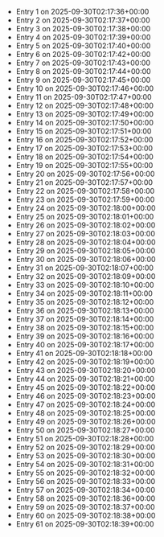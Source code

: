 - Entry 1 on 2025-09-30T02:17:36+00:00
- Entry 2 on 2025-09-30T02:17:37+00:00
- Entry 3 on 2025-09-30T02:17:38+00:00
- Entry 4 on 2025-09-30T02:17:39+00:00
- Entry 5 on 2025-09-30T02:17:40+00:00
- Entry 6 on 2025-09-30T02:17:42+00:00
- Entry 7 on 2025-09-30T02:17:43+00:00
- Entry 8 on 2025-09-30T02:17:44+00:00
- Entry 9 on 2025-09-30T02:17:45+00:00
- Entry 10 on 2025-09-30T02:17:46+00:00
- Entry 11 on 2025-09-30T02:17:47+00:00
- Entry 12 on 2025-09-30T02:17:48+00:00
- Entry 13 on 2025-09-30T02:17:49+00:00
- Entry 14 on 2025-09-30T02:17:50+00:00
- Entry 15 on 2025-09-30T02:17:51+00:00
- Entry 16 on 2025-09-30T02:17:52+00:00
- Entry 17 on 2025-09-30T02:17:53+00:00
- Entry 18 on 2025-09-30T02:17:54+00:00
- Entry 19 on 2025-09-30T02:17:55+00:00
- Entry 20 on 2025-09-30T02:17:56+00:00
- Entry 21 on 2025-09-30T02:17:57+00:00
- Entry 22 on 2025-09-30T02:17:58+00:00
- Entry 23 on 2025-09-30T02:17:59+00:00
- Entry 24 on 2025-09-30T02:18:00+00:00
- Entry 25 on 2025-09-30T02:18:01+00:00
- Entry 26 on 2025-09-30T02:18:02+00:00
- Entry 27 on 2025-09-30T02:18:03+00:00
- Entry 28 on 2025-09-30T02:18:04+00:00
- Entry 29 on 2025-09-30T02:18:05+00:00
- Entry 30 on 2025-09-30T02:18:06+00:00
- Entry 31 on 2025-09-30T02:18:07+00:00
- Entry 32 on 2025-09-30T02:18:09+00:00
- Entry 33 on 2025-09-30T02:18:10+00:00
- Entry 34 on 2025-09-30T02:18:11+00:00
- Entry 35 on 2025-09-30T02:18:12+00:00
- Entry 36 on 2025-09-30T02:18:13+00:00
- Entry 37 on 2025-09-30T02:18:14+00:00
- Entry 38 on 2025-09-30T02:18:15+00:00
- Entry 39 on 2025-09-30T02:18:16+00:00
- Entry 40 on 2025-09-30T02:18:17+00:00
- Entry 41 on 2025-09-30T02:18:18+00:00
- Entry 42 on 2025-09-30T02:18:19+00:00
- Entry 43 on 2025-09-30T02:18:20+00:00
- Entry 44 on 2025-09-30T02:18:21+00:00
- Entry 45 on 2025-09-30T02:18:22+00:00
- Entry 46 on 2025-09-30T02:18:23+00:00
- Entry 47 on 2025-09-30T02:18:24+00:00
- Entry 48 on 2025-09-30T02:18:25+00:00
- Entry 49 on 2025-09-30T02:18:26+00:00
- Entry 50 on 2025-09-30T02:18:27+00:00
- Entry 51 on 2025-09-30T02:18:28+00:00
- Entry 52 on 2025-09-30T02:18:29+00:00
- Entry 53 on 2025-09-30T02:18:30+00:00
- Entry 54 on 2025-09-30T02:18:31+00:00
- Entry 55 on 2025-09-30T02:18:32+00:00
- Entry 56 on 2025-09-30T02:18:33+00:00
- Entry 57 on 2025-09-30T02:18:34+00:00
- Entry 58 on 2025-09-30T02:18:36+00:00
- Entry 59 on 2025-09-30T02:18:37+00:00
- Entry 60 on 2025-09-30T02:18:38+00:00
- Entry 61 on 2025-09-30T02:18:39+00:00
